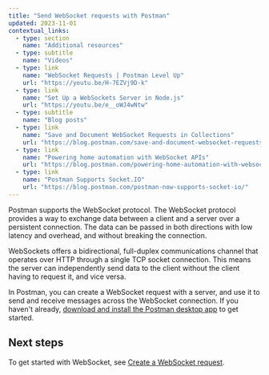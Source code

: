```yaml
---
title: "Send WebSocket requests with Postman"
updated: 2023-11-01
contextual_links:
  - type: section
    name: "Additional resources"
  - type: subtitle
    name: "Videos"
  - type: link
    name: "WebSocket Requests | Postman Level Up"
    url: "https://youtu.be/H-7EZVj9D-k"
  - type: link
    name: "Set Up a WebSockets Server in Node.js"
    url: "https://youtu.be/e__oWJ4wNtw"
  - type: subtitle
    name: "Blog posts"
  - type: link
    name: "Save and Document WebSocket Requests in Collections"
    url: "https://blog.postman.com/save-and-document-websocket-requests-in-collections/"
  - type: link
    name: "Powering home automation with WebSocket APIs"
    url: "https://blog.postman.com/powering-home-automation-with-websocket-apis/"
  - type: link
    name: "Postman Supports Socket.IO"
    url: "https://blog.postman.com/postman-now-supports-socket-io/"
---
```


Postman supports the WebSocket protocol. The WebSocket protocol provides a way to exchange data between a client and a server over a persistent connection. The data can be passed in both directions with low latency and overhead, and without breaking the connection. 

WebSockets offers a bidirectional, full-duplex communications channel that operates over HTTP through a single TCP socket connection. This means the server can independently send data to the client without the client having to request it, and vice versa.

In Postman, you can create a WebSocket request with a server, and use it to send and receive messages across the WebSocket connection. If you haven't already, [download and install the Postman desktop app](/docs/getting-started/installation/installation-and-updates/) to get started.

## Next steps

To get started with WebSocket, see [Create a WebSocket request](/docs/sending-requests/websocket/create-a-websocket-request/).
